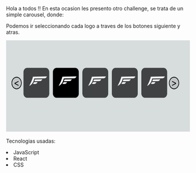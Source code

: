 Hola a todos !!
En esta ocasion les presento otro challenge, se trata de un simple carousel, donde:

Podemos ir seleccionando cada logo a traves de los botones siguiente y atras.

<img height = "250" src="./carousel.png">
<br>

Tecnologias usadas:

<li>JavaScript</li>
<li>React</li>
<li>CSS</li>
